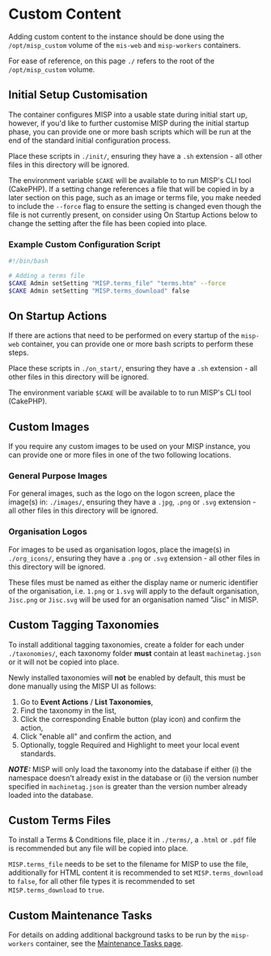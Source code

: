<!--
SPDX-FileCopyrightText: 2025 Jisc Services Limited
SPDX-FileContributor: Joe Pitt

SPDX-License-Identifier: GPL-3.0-only
-->
# Custom Content

Adding custom content to the instance should be done using the `/opt/misp_custom` volume of the
`mis-web` and `misp-workers` containers.

For ease of reference, on this page `./` refers to the root of the `/opt/misp_custom` volume.

## Initial Setup Customisation

The container configures MISP into a usable state during initial start up, however, if you'd like to
further customise MISP during the initial startup phase, you can provide one or more bash scripts
which will be run at the end of the standard initial configuration process.

Place these scripts in `./init/`, ensuring they have a `.sh` extension - all other files in this
directory will be ignored.

The environment variable `$CAKE` will be available to to run MISP's CLI tool (CakePHP). If a setting
change references a file that will be copied in by a later section on this page, such as an image or
terms file, you make needed to include the `--force` flag to ensure the setting is changed even
though the file is not currently present, on consider using On Startup Actions below to change the
setting after the file has been copied into place.

### Example Custom Configuration Script

```sh
#!/bin/bash

# Adding a terms file
$CAKE Admin setSetting "MISP.terms_file" "terms.htm" --force
$CAKE Admin setSetting "MISP.terms_download" false
```

## On Startup Actions

If there are actions that need to be performed on every startup of the `misp-web` container, you can
provide one or more bash scripts to perform these steps.

Place these scripts in `./on_start/`, ensuring they have a `.sh` extension - all other files in this
directory will be ignored.

The environment variable `$CAKE` will be available to to run MISP's CLI tool (CakePHP).

## Custom Images

If you require any custom images to be used on your MISP instance, you can provide one or more files
in one of the two following locations.

### General Purpose Images

For general images, such as the logo on the logon screen, place the image(s) in: `./images/`,
ensuring they have a `.jpg`, `.png` or `.svg` extension - all other files in this directory will be
ignored.

### Organisation Logos

For images to be used as organisation logos, place the image(s) in `./org_icons/`, ensuring they
have a `.png` or `.svg` extension - all other files in this directory will be ignored.

These files must be named as either the display name or numeric identifier of the organisation, i.e.
`1.png` or `1.svg` will apply to the default organisation, `Jisc.png` or `Jisc.svg` will be used for
an organisation named "Jisc" in MISP.

## Custom Tagging Taxonomies

To install additional tagging taxonomies, create a folder for each under `./taxonomies/`, each
taxonomy folder **must** contain at least `machinetag.json` or it will not be copied into place.

Newly installed taxonomies will **not** be enabled by default, this must be done manually using the
MISP UI as follows:

1. Go to **Event Actions** / **List Taxonomies**,
1. Find the taxonomy in the list,
1. Click the corresponding Enable button (play icon) and confirm the action,
1. Click "enable all" and confirm the action, and
1. Optionally, toggle Required and Highlight to meet your local event standards.

***NOTE:*** MISP will only load the taxonomy into the database if either (i) the namespace doesn't
already exist in the database or (ii) the version number specified in `machinetag.json` is greater
than the version number already loaded into the database.

## Custom Terms Files

To install a Terms & Conditions file, place it in `./terms/`, a `.html` or `.pdf` file is
recommended but any file will be copied into place.

`MISP.terms_file` needs to be set to the filename for MISP to use the file, additionally for HTML
content it is recommended to set `MISP.terms_download` to `false`, for all other file types it is
recommended to set `MISP.terms_download` to `true`.

## Custom Maintenance Tasks

For details on adding additional background tasks to be run by the `misp-workers` container, see the
[Maintenance Tasks page](../management/maint_tasks.md).
